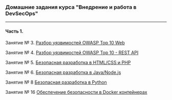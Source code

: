 ### Домашние задания курса "Внедрение и работа в DevSecOps"

------

#### Часть 1.

Занятие № 3. [Разбор уязвимостей OWASP Top 10 Web](https://github.com/skushnerchuk/devsecops/tree/master/month-1/03)

Занятие № 4. [Разбор уязвимостей OWASP Top 10 - REST API](https://github.com/skushnerchuk/devsecops/tree/master/month-1/04)

Занятие № 5. [Безопасная разработка в HTML/CSS и PHP](https://github.com/skushnerchuk/devsecops/tree/master/month-1/05)

Занятие № 6. [Безопасная разработка в Java/Node.js](https://github.com/skushnerchuk/devsecops/tree/master/month-1/06)

Занятие № 8 [Безопасная разработка в Python](https://github.com/skushnerchuk/devsecops/tree/master/month-2/08)

Занятие № 16 [Обеспечение безопасности в Docker контейнерах](https://github.com/skushnerchuk/devsecops/tree/master/month-3/16)
